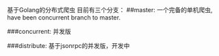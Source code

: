 基于Golang的分布式爬虫
目前有三个分支：
##master:
一个完备的单机爬虫, have been  concurrent branch to master.

###concurrent:
并发版

###distribute:
基于jsonrpc的并发版，开发中
